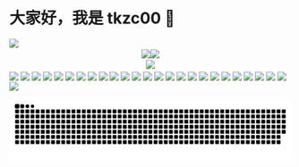 # 大家好，我是 tkzc00 👋

<img src="https://komarev.com/ghpvc/?username=zktkzc&abbreviated=true" />

<div align="center"><img src="https://github-readme-stats.vercel.app/api/top-langs/?username=zktkzc&layout=compact&locale=cn" height=145/></span><span><img src="https://github-readme-stats.vercel.app/api?username=zktkzc&count_private=true&include_all_commits=true&show_icons=true&locale=cn" height=145/></div>

<div align="center"> <img src="https://github-readme-streak-stats.herokuapp.com/?user=zktkzc" /> </div>

<span> 
  <img align="center" src="https://skillicons.dev/icons?i=c&theme=light" />
  <img align="center" src="https://skillicons.dev/icons?i=cs&theme=light" />
  <img align="center" src="https://skillicons.dev/icons?i=cpp&theme=light" />
  <img align="center" src="https://skillicons.dev/icons?i=cmake&theme=light" />
  <img align="center" src="https://skillicons.dev/icons?i=css&theme=light" />
  <img align="center" src="https://skillicons.dev/icons?i=html&theme=light" />
  <img align="center" src="https://skillicons.dev/icons?i=js&theme=light" />
  <img align="center" src="https://skillicons.dev/icons?i=ts&theme=light" />
  <img align="center" src="https://skillicons.dev/icons?i=electron&theme=light" />
  <img align="center" src="https://skillicons.dev/icons?i=java&theme=light" />
  <img align="center" src="https://skillicons.dev/icons?i=go&theme=light" />
  <img align="center" src="https://skillicons.dev/icons?i=rust&theme=light" />
  <img align="center" src="https://skillicons.dev/icons?i=vue&theme=light" />
  <img align="center" src="https://skillicons.dev/icons?i=pinia&theme=light" />
  <img align="center" src="https://skillicons.dev/icons?i=vite&theme=light" />
  <img align="center" src="https://skillicons.dev/icons?i=react&theme=light" />
  <img align="center" src="https://skillicons.dev/icons?i=nodejs&theme=light" />
  <img align="center" src="https://skillicons.dev/icons?i=python&theme=light" />
  <img align="center" src="https://skillicons.dev/icons?i=qt&theme=light" />
  <img align="center" src="https://skillicons.dev/icons?i=redis&theme=light" />
  <img align="center" src="https://skillicons.dev/icons?i=rabbitmq&theme=light" />
  <img align="center" src="https://skillicons.dev/icons?i=docker&theme=light" />
  <img align="center" src="https://skillicons.dev/icons?i=mysql&theme=light" />
  <img align="center" src="https://skillicons.dev/icons?i=sqlite&theme=light" />
  <img align="center" src="https://skillicons.dev/icons?i=visualstudio&theme=light" />
  <img align="center" src="https://skillicons.dev/icons?i=vscode&theme=light" />
</span>

![](https://raw.githubusercontent.com/fjqz177/fjqz177/main/dist/github-contribution-grid-snake.svg)
